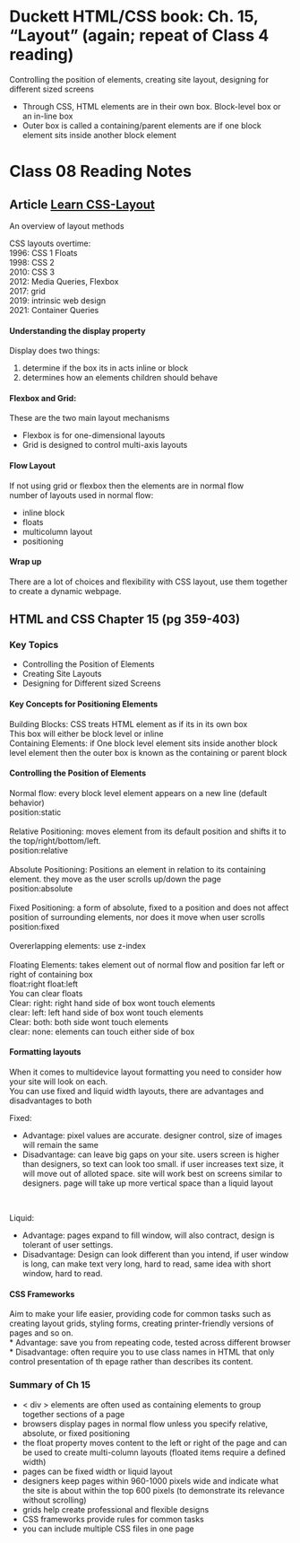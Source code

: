 # Duckett HTML/CSS book: Ch. 15, “Layout” (again; repeat of Class 4 reading)
Controlling the position of elements, creating site layout, designing for different sized screens<br>
- Through CSS, HTML elements are in their own box. Block-level box or an in-line box<br>
- Outer box is called a containing/parent elements are if one block element sits inside another block element<br>
# Class 08 Reading Notes

## Article [Learn CSS-Layout](https://web.dev/learn/css/layout/)
An overview of layout methods <br>

CSS layouts overtime: <br>
1996: CSS 1 Floats  <br>
1998: CSS 2 <br>
2010: CSS 3  <br>
2012: Media Queries, Flexbox  <br>
2017: grid <br>
2019: intrinsic web design  <br>
2021: Container Queries  <br>

#### Understanding the display property
Display does two things: 
1. determine if the box its in acts inline or block
2. determines how an elements children should behave

#### Flexbox and Grid:
These are the two main layout mechanisms 
- Flexbox is for one-dimensional layouts
- Grid is designed to control multi-axis layouts 

#### Flow Layout
If not using grid or flexbox then the elements are in normal flow <br>
number of layouts used in normal flow:
- inline block
- floats
- multicolumn layout
- positioning

#### Wrap up
There are a lot of choices and flexibility with CSS layout, use them together to create a dynamic webpage.



## HTML and CSS Chapter 15 (pg 359-403)

### Key Topics
  * Controlling the Position of Elements
  * Creating Site Layouts
  * Designing for Different sized Screens

#### Key Concepts for Positioning Elements

Building Blocks: CSS treats HTML element as if its in its own box <br>
                  This box will either be block level or inline <br>
Containing Elements: if One block level element sits inside another block level element then the outer box is known as the containing or parent block <br>

#### Controlling the Position of Elements 

Normal flow: every block level element appears on a new line (default behavior) <br>
            position:static <br> <br>
Relative Positioning: moves element from its default position and shifts it to the top/right/bottom/left. <br>
            position:relative <br> <br>
Absolute Positioning: Positions an element in relation to its containing element. they move as the user scrolls up/down the page <br>
            position:absolute <br> <br>
Fixed Positioning: a form of absolute, fixed to a position and does not affect position of surrounding elements, nor does it move when user scrolls <br>
            position:fixed <br> <br>
Overerlapping elements: use z-index <br> <br>
Floating Elements: takes element out of normal flow and position far left or right of containing box <br>
            float:right float:left <br>
You can clear floats <br>
Clear: right: right hand side of box wont touch elements <br>
clear: left: left hand side of box wont touch elements <br>
Clear: both: both side wont touch elements <br>
clear: none: elements can touch either side of box <br>

#### Formatting layouts

When it comes to multidevice layout formatting you need to consider how your site will look on each. <br>
You can use fixed and liquid width layouts, there are advantages and disadvantages to both <br>

Fixed:  <br>
  * Advantage: pixel values are accurate. designer control, size of images will remain the same
  * Disadvantage: can leave big gaps on your site. users screen is higher than designers, so text can look too small. if user increases text size, it will move out of alloted space. site will work best on screens similar to designers. page will take up more vertical space than a liquid layout

<br>

Liquid: <br>
  * Advantage: pages expand to fill window, will also contract, design is tolerant of user settings. 
  * Disadvantage: Design can look different than you intend, if user window is long, can make text very long, hard to read, same idea with short window, hard to read. 

#### CSS Frameworks
  
  Aim to make your life easier, providing code for common tasks such as creating layout grids, styling forms, creating printer-friendly versions of pages and so on.  <br>
    * Advantage: save you from repeating code, tested across different browser <br>
    * Disadvantage: often require you to use class names in HTML that only control presentation of th epage rather than describes its content.  <br>

### Summary of Ch 15 
  
  * < div > elements are often used as containing elements to group together sections of a page
  * browsers display pages in normal flow unless you specify relative, absolute, or fixed positioning
  * the float property moves content to the left or right of the page and can be used to create multi-column layouts (floated items require a defined width)
  * pages can be fixed width or liquid layout
  * designers keep pages within 960-1000 pixels wide and indicate what the site is about within the top 600 pixels (to demonstrate its relevance without scrolling)
  * grids help create professional and flexible designs
  * CSS frameworks provide rules for common tasks
  * you can include multiple CSS files in one page 
